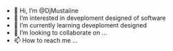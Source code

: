 - 👋 Hi, I’m @DjMustaiine
- 👀 I’m interested in deveploment designed of software
- 🌱 I’m currently learning deveploment designed
- 💞️ I’m looking to collaborate on ...
- 📫 How to reach me ...

<!---
DjMustaiine/DjMustaiine is a ✨ special ✨ repository because its `README.md` (this file) appears on your GitHub profile.
You can click the Preview link to take a look at your changes.
--->
